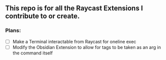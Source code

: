 ## This repo is for all the Raycast Extensions I contribute to or create.

### Plans:
- [ ] Make a Terminal interactable from Raycast for oneline exec
- [ ] Modify the Obsidian Extension to allow for tags to be taken as an arg in the command itself
